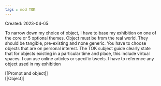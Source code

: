 ```yaml
---
tags : mod TOK
---
```

Created: 2023-04-05 

To narrow down my choice of object, I have to base my exhibition on one of the core or 5 optional themes. Object must be from the real world. They should be tangible, pre-existing and none generic. You have to choose objects that are on personal interest. The TOK subject guide clearly state that for objects existing in a particular time and place, this include virtual spaces. I can use online articles or specific tweets. I have to reference any object used in my exhibition

[[Prompt and object]]  
[[Object]]  
